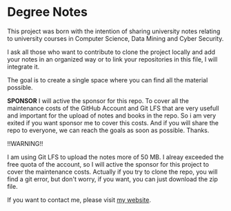 # Degree Notes


This project was born with the intention of sharing university notes relating to university courses in Computer Science, Data Mining and Cyber Security.

I ask all those who want to contribute to clone the project locally and add your notes in an organized way or to link your repositories in this file, I will integrate it.

The goal is to create a single space where you can find all the material possible.

**SPONSOR**
I will active the sponsor for this repo. To cover all the maintenance costs of the GitHub Account and Git LFS that are very usefull and important for the upload of notes and books in the repo. So i am very exited if you want sponsor me to cover this costs. And if you will share the repo to everyone, we can reach the goals as soon as possible. Thanks.

!!WARNING!!

I am using Git LFS to upload the notes more of 50 MB. I alreay exceeded the free quota of the account, so I will active the sponsor for this project to cover the maintenance costs. Actually if you try to clone the repo, you will find a git error, but don't worry, if you want, you can just download the zip file.

If you want to contact me, please visit [my website](https://federicocalo.it).
